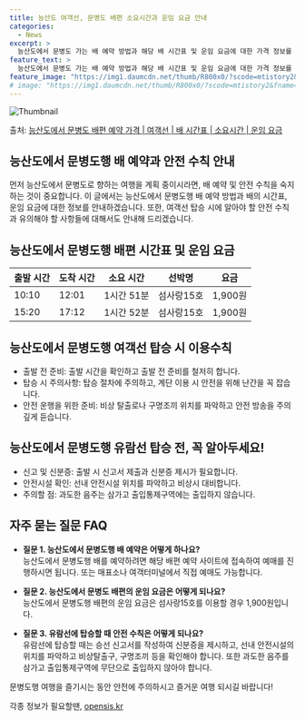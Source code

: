 ```yaml
---
title: 능산도 여객선, 문병도 배편 소요시간과 운임 요금 안내
categories:
  - News
excerpt: >
  능산도에서 문병도 가는 배 예약 방법과 해당 배 시간표 및 운임 요금에 대한 가격 정보를 안내 드리겠습니다. 안전하고 재밋는 문병도행 여행을 위해 아래 정보 참고하시기 바랍니다. 문병도행 배편 예약하기 👈 클릭능산도에서 문병도행 배 시간표출발 시간도착 시간소요 시간선박명요금10:1012:011시간 51분섬사랑15호1,900원15:2017:121시간 52분섬사랑15호1,900원문병도행 배편 예약하기 👈 클릭능산도에서 문병도행 여객선 탑승 시 이용수칙여객선 탑승 전 반드시 숙지해야 할 중요한 수칙들이 있습니다. 1. 출발 전 준비 능산도에서 문병도행 배 출항시간을 확인하고 출발 전 준비를 철저히 합니다. 선박이 출항할 시간이 가까울수록 혼잡할 수 있으므로 출발 전 충분한 시간을 확보하는 것이 중요합니다. 2..
feature_text: >
  능산도에서 문병도 가는 배 예약 방법과 해당 배 시간표 및 운임 요금에 대한 가격 정보를 안내 드리겠습니다. 안전하고 재밋는 문병도행 여행을 위해 아래 정보 참고하시기 바랍니다. 문병도행 배편 예약하기 👈 클릭능산도에서 문병도행 배 시간표출발 시간도착 시간소요 시간선박명요금10:1012:011시간 51분섬사랑15호1,900원15:2017:121시간 52분섬사랑15호1,900원문병도행 배편 예약하기 👈 클릭능산도에서 문병도행 여객선 탑승 시 이용수칙여객선 탑승 전 반드시 숙지해야 할 중요한 수칙들이 있습니다. 1. 출발 전 준비 능산도에서 문병도행 배 출항시간을 확인하고 출발 전 준비를 철저히 합니다. 선박이 출항할 시간이 가까울수록 혼잡할 수 있으므로 출발 전 충분한 시간을 확보하는 것이 중요합니다. 2..
feature_image: "https://img1.daumcdn.net/thumb/R800x0/?scode=mtistory2&fname=https%3A%2F%2Fblog.kakaocdn.net%2Fdn%2FLqXrC%2FbtsHDiYmfoE%2FkMIKsiLG6UHT7dtKVKAxok%2Fimg.webp"
# image: "https://img1.daumcdn.net/thumb/R800x0/?scode=mtistory2&fname=https%3A%2F%2Fblog.kakaocdn.net%2Fdn%2FLqXrC%2FbtsHDiYmfoE%2FkMIKsiLG6UHT7dtKVKAxok%2Fimg.webp"
---
```


![Thumbnail](https://img1.daumcdn.net/thumb/R800x0/?scode=mtistory2&fname=https%3A%2F%2Fblog.kakaocdn.net%2Fdn%2FLqXrC%2FbtsHDiYmfoE%2FkMIKsiLG6UHT7dtKVKAxok%2Fimg.webp)

<p>출처: <a href="https://opensis.kr/entry/%EB%8A%A5%EC%82%B0%EB%8F%84%EC%97%90%EC%84%9C-%EB%AC%B8%EB%B3%91%EB%8F%84-%EB%B0%B0%ED%8E%B8-%EC%98%88%EC%95%BD-%EA%B0%80%EA%B2%A9-%EC%97%AC%EA%B0%9D%EC%84%A0-%EB%B0%B0-%EC%8B%9C%EA%B0%84%ED%91%9C-%EC%86%8C%EC%9A%94%EC%8B%9C%EA%B0%84-%EC%9A%B4%EC%9E%84-%EC%9A%94%EA%B8%88" rel="dofollow">능산도에서 문병도 배편 예약 가격 | 여객선 | 배 시간표 | 소요시간 | 운임 요금</a> </p>

## 능산도에서 문병도행 배 예약과 안전 수칙 안내

먼저 능산도에서 문병도로 향하는 여행을 계획 중이시라면, 배 예약 및 안전 수칙을 숙지하는 것이 중요합니다. 이 글에서는 능산도에서 문병도행
배 예약 방법과 배의 시간표, 운임 요금에 대한 정보를 안내하겠습니다. 또한, 여객선 탑승 시에 알아야 할 안전 수칙과 유의해야 할 사항들에
대해서도 안내해 드리겠습니다.

## **능산도에서 문병도행 배편 시간표 및 운임 요금**

**출발 시간** | **도착 시간** | **소요 시간** | **선박명** | **요금**  
---|---|---|---|---  
10:10 | 12:01 | 1시간 51분 | 섬사랑15호 | 1,900원  
15:20 | 17:12 | 1시간 52분 | 섬사랑15호 | 1,900원  

## **능산도에서 문병도행 여객선 탑승 시 이용수칙**

  * 출발 전 준비: 출발 시간을 확인하고 출발 전 준비를 철저히 합니다.
  * 탑승 시 주의사항: 탑승 절차에 주의하고, 계단 이용 시 안전을 위해 난간을 꼭 잡습니다.
  * 안전 운행을 위한 준비: 비상 탈출로나 구명조끼 위치를 파악하고 안전 방송을 주의깊게 듣습니다.

## **능산도에서 문병도행 유람선 탑승 전, 꼭 알아두세요!**

  * 신고 및 신분증: 출발 시 신고서 제출과 신분증 제시가 필요합니다.
  * 안전시설 확인: 선내 안전시설 위치를 파악하고 비상시 대비합니다.
  * 주의할 점: 과도한 음주는 삼가고 출입통제구역에는 출입하지 않습니다.

## **자주 묻는 질문 FAQ**

  * **질문 1. 능산도에서 문병도행 배 예약은 어떻게 하나요?**  
능산도에서 문병도행 배를 예약하려면 해당 배편 예약 사이트에 접속하여 예매를 진행하시면 됩니다. 또는 매표소나 여객터미널에서 직접 예매도
가능합니다.

  * **질문 2. 능산도에서 문병도 배편의 운임 요금은 어떻게 되나요?**  
능산도에서 문병도행 배편의 운임 요금은 섬사랑15호를 이용할 경우 1,900원입니다.

  * **질문 3. 유람선에 탑승할 때 안전 수칙은 어떻게 되나요?**  
유람선에 탑승할 때는 승선 신고서를 작성하여 신분증을 제시하고, 선내 안전시설의 위치를 파악하고 비상탈출구, 구명조끼 등을 확인해야 합니다.
또한 과도한 음주를 삼가고 출입통제구역에 무단으로 출입하지 않아야 합니다.

문병도행 여행을 즐기시는 동안 안전에 주의하시고 즐거운 여행 되시길 바랍니다!

 

각종 정보가 필요할땐, <a href="https://opensis.kr" rel="dofollow">opensis.kr</a>


